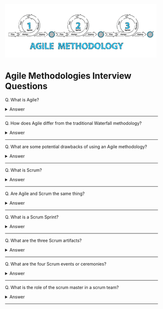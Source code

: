 ![Agile logo](images/logos/logo-agile.png)

# Agile Methodologies Interview Questions

Q. What is Agile?

<details><summary>Answer</summary>

Agile is an approach or mindset in project management and software development. It emphasizes on building software incrementally while adapting and responding to changes as the product and requirements evolve. Agile was introduced as a flexible methodology in response to the rigidness of the traditional waterfall methodology.

</details>

---

Q. How does Agile differ from the traditional Waterfall methodology?

<details><summary>Answer</summary>

- Agile values adaptability and involvement; Waterfall values planning ahead.
- Agile is an incremental and iterative approach; Waterfall is a linear and sequential approach.
- Agile separates a project into sprints; Waterfall divides a project into phases.
- Agile helps complete many small projects; Waterfall helps complete one single project.
- Agile introduces a product mindset with a focus on customer satisfaction; Waterfall introduces a project mindset with a focus on successful project delivery.
- Requirements are prepared everyday in Agile, while requirements are prepared once at the start in Waterfall.
- Agile allows requirement changes at any time; Waterfall avoids scope changes once the project starts.
- Testing is performed concurrently with development in Agile; testing phase comes only after the build phase in Waterfall.
- Test teams in Agile can take part in requirements change; test teams in Waterfall do not get involved in requirements change
- Agile enables the entire team to manage the project without a dedicated project manager; Waterfall requires a project manager who plays an essential role in every phase.

</details>

---

Q. What are some potential drawbacks of using an Agile methodology?

<details><summary>Answer</summary>

- Agile is simple to understand in principle but hard to do well in practice. It requires real commitment and first attempts are not likely to go very well.
- The fact that Agile requires minimal planning at the beginning makes it easy to get sidetracked delivering new, unexpected functionality.
- Agile demands more time and energy from everyone because developers and users (e.g. Product Owner) must constantly interact with each other.
- There can be less of a blueprint of what the final deliverable will be. This can make it harder to gain commitment to the project by stakeholders at the early stage.
- Agile can be challenging when there is a supplier-customer relationship. Customers typically want to know what they are getting for their money as early as possible.
- Agile can be very challenging on much larger projects or where co-location is not possible (between developers and the business).
- The agile approach often requires quick shifts from one aspect of a project to another. This may leave little time for doing the proper paperwork at each stage. Record-keeping is important, but it is often a casualty of agile working methods.
- Features that are too big to fit into one or even several cycles might be avoided because they don't fit in nicely into the philosophy.

</details>

---

Q. What is Scrum?

<details><summary>Answer</summary>

Scrum is an agile framework for developing, delivering, and sustaining software products and services, although since its inception it has gained popularity in other fields as well such as research, sales, marketing and advanced technologies.

The Scrum framework is designed for teams of ten or fewer members, who break their work into goals that can be completed within time-boxed iterations, called sprints, no longer than one month and most commonly two weeks. The Scrum Team track progress in 15-minute time-boxed daily meetings, called daily scrums. At the end of the sprint, the team holds sprint review, to demonstrate the work done, and sprint retrospective to improve continuously.

</details>

---

Q. Are Agile and Scrum the same thing?

<details><summary>Answer</summary>

No. Agile is a philosophy or mindset and a set of principles. It is an umbrella term used for a number of specific methodologies, one of which is Scrum. While Scrum is the most popular way to implement the agile framework, there are other popular agile methodologies out there such as Kanban and Extreme Programming (XP).

![image](images/005.png)

</details>

---

Q. What is a Scrum Sprint?

<details><summary>Answer</summary>

A Scrum Sprint is a recurring time-box of one month or less during which a "Done", useable, and potentially releasable product Increment is created.

![image](images/023.png)

</details>

---

Q. What are the three Scrum artifacts?

<details><summary>Answer</summary>

1. **Product Backlog**  
The Product Backlog is an ordered list of everything that is known to be needed in a product. It is constantly evolving and is never complete.

2. **Sprint Backlog**  
The Sprint Backlog is a list of everything that the team commits to achieve in a given Sprint. Once created, no one can add to the Sprint Backlog except the Development Team. If the Development Team needs to drop an item from the Sprint Backlog, they must negotiate it with the Product Owner. During this negotiation, the ScrumMaster should work with the Development Team and Product Owner to try to find ways to create some smaller increment of an item rather than drop it altogether.

3. **Product Increment**  
At the end of every Sprint, the team must complete a product increment that is potentially releasable, meaning that meets their agreed-upon definition of done.

![image](images/024.png)

</details>

---

Q. What are the four Scrum events or ceremonies?

<details><summary>Answer</summary>

1. **Sprint Planning**  
During Sprint Planning, the entire Scrum Team collaborates and discusses the desired high-priority work for the Sprint and defines the Sprint Goal. The ScrumMaster's role is primarily to facilitate the meeting. The Product Owner describes the objective of the Sprint and also answers questions from the Development Team about execution and acceptance criteria / criteria of satisfaction. The development team has the final say in how much of the high-priority work it can accomplish during the Sprint.

2. **Daily Scrum**  
The Development Team meets for 15 minutes (or less) every day of the Sprint to inspect progress toward the Sprint Goal. They describe for each other how their own work is going, ask for help when needed, and consider whether they are still on track to meet the Sprint Goal. This is not a status meeting but is instead an opportunity for the Development Team to inspect and adapt the product and process on a daily basis.

3. **Sprint Review**  
Sprint reviews focus on the product being developed, specifically on the potentially shippable product increment created during the sprint. During a sprint review, the Scrum Team invites stakeholders to discuss what was completed during the Sprint. They adapt the Product Backlog as needed based on this feedback. The Product Owner has the option to release any of the completed functionality. Though a demo might be part of this meeting, the primary purpose of the Sprint Review is the inspect and adapt capability provided by the discussion.

4. **Sprint Retrospective**  
Sprint retrospectives focus on the process. During a sprint retrospective the Scrum Team discusses what went right and areas for improvement in the Sprint. They make tangible plans for how to improve their own process, tools and relationships.

![image](images/022.png)

</details>

---

Q. What is the role of the scrum master in a scrum team?

<details><summary>Answer</summary>

The Scrum Master is accountable for a scrum Team's effectiveness. They focus on coaching the team members in self-management and cross-functionality, eliminating impediments to the team's progress and shielding them from outside interference, and making sure that all scrum events and ceremonies take place and are positive, productive, and kept within the alloted time.

In addition to working with team members, scrum masters also work with project owners as well as stakeholders to ensure that everyone understands and follows scrum practices and is clear about what the team is working on and what the objectives are.

</details>

---
